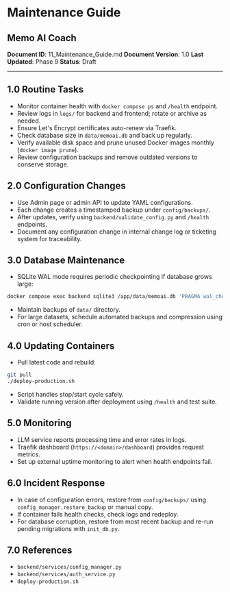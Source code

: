 # Maintenance Guide
## Memo AI Coach

**Document ID**: 11_Maintenance_Guide.md
**Document Version**: 1.0
**Last Updated**: Phase 9
**Status**: Draft

---

## 1.0 Routine Tasks
- Monitor container health with `docker compose ps` and `/health` endpoint.
- Review logs in `logs/` for backend and frontend; rotate or archive as needed.
- Ensure Let's Encrypt certificates auto-renew via Traefik.
- Check database size in `data/memoai.db` and back up regularly.
- Verify available disk space and prune unused Docker images monthly (`docker image prune`).
- Review configuration backups and remove outdated versions to conserve storage.

## 2.0 Configuration Changes
- Use Admin page or admin API to update YAML configurations.
- Each change creates a timestamped backup under `config/backups/`.
- After updates, verify using `backend/validate_config.py` and `/health` endpoints.
- Document any configuration change in internal change log or ticketing system for traceability.

## 3.0 Database Maintenance
- SQLite WAL mode requires periodic checkpointing if database grows large:
```bash
docker compose exec backend sqlite3 /app/data/memoai.db 'PRAGMA wal_checkpoint;'
```
- Maintain backups of `data/` directory.
- For large datasets, schedule automated backups and compression using cron or host scheduler.

## 4.0 Updating Containers
- Pull latest code and rebuild:
```bash
git pull
./deploy-production.sh
```
- Script handles stop/start cycle safely.
- Validate running version after deployment using `/health` and test suite.

## 5.0 Monitoring
- LLM service reports processing time and error rates in logs.
- Traefik dashboard (`https://<domain>/dashboard`) provides request metrics.
- Set up external uptime monitoring to alert when health endpoints fail.

## 6.0 Incident Response
- In case of configuration errors, restore from `config/backups/` using `config_manager.restore_backup` or manual copy.
- If container fails health checks, check logs and redeploy.
- For database corruption, restore from most recent backup and re-run pending migrations with `init_db.py`.

## 7.0 References
- `backend/services/config_manager.py`
- `backend/services/auth_service.py`
- `deploy-production.sh`
